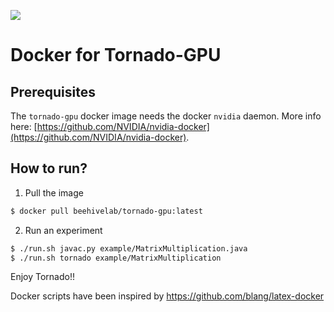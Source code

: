 ![](https://img.shields.io/docker/pulls/beehivelab/tornado-gpu.svg)

# Docker for Tornado-GPU

## Prerequisites

The `tornado-gpu` docker image needs the docker `nvidia` daemon. 
More info here: [https://github.com/NVIDIA/nvidia-docker](https://github.com/NVIDIA/nvidia-docker).

## How to run?

1) Pull the image

```bash
$ docker pull beehivelab/tornado-gpu:latest
```

2) Run an experiment

```bash
$ ./run.sh javac.py example/MatrixMultiplication.java
$ ./run.sh tornado example/MatrixMultiplication 
```

Enjoy Tornado!! 

Docker scripts have been inspired by https://github.com/blang/latex-docker 
